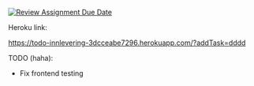 [![Review Assignment Due Date](https://classroom.github.com/assets/deadline-readme-button-24ddc0f5d75046c5622901739e7c5dd533143b0c8e959d652212380cedb1ea36.svg)](https://classroom.github.com/a/9O-uluRb)


Heroku link:

https://todo-innlevering-3dcceabe7296.herokuapp.com/?addTask=dddd


TODO (haha):

- Fix frontend testing
